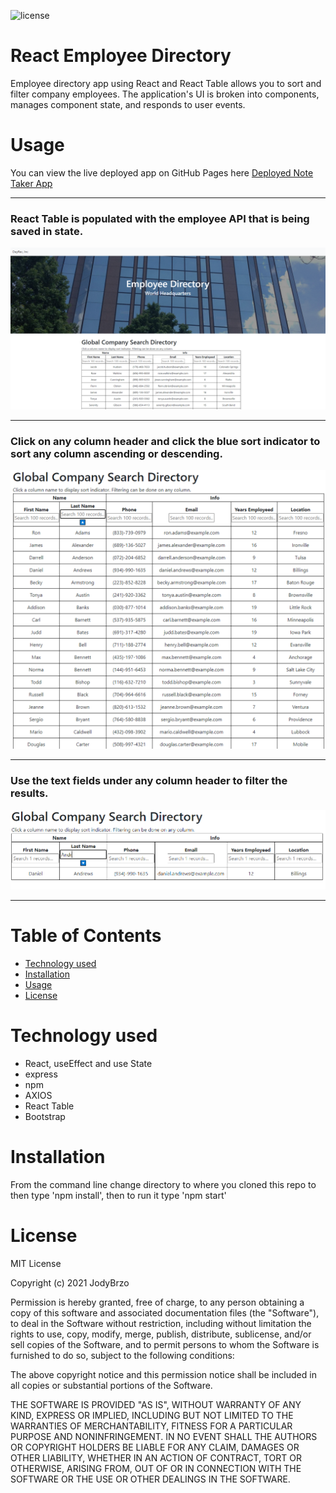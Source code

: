 ![license](https://img.shields.io/static/v1?label=license&message=MIT&color=brightgreen)


# React Employee Directory
 Employee directory app using React and React Table allows you to sort and filter company employees.  The application's UI is broken into components, manages component state, and responds to user events.


# Usage
You can view the live deployed app on GitHub Pages here [Deployed Note Taker App ](https://jodybrzo.github.io/employeedirectory/)

---

### React Table is populated with the employee API that is being saved in state.
![SAMPLE](public/mockup-home.png)


---

### Click on any column header and click the blue sort indicator to sort any column ascending or descending.
![SAMPLE](public/mockup-sort.png)


---

### Use the text fields under any column header to filter the results.
![SAMPLE](public/mockup-filter.png)

---

# Table of Contents 

* [Technology used](#Technology%20used)
* [Installation](#Installation)
* [Usage](#Usage)
* [License](#License)


# Technology used

* React, useEffect and use State
* express
* npm
* AXIOS
* React Table
* Bootstrap


# Installation 

From the command line change directory to where you cloned this repo to then type 'npm install', then to run it type 'npm start'


# License
MIT License

Copyright (c) 2021 JodyBrzo

Permission is hereby granted, free of charge, to any person obtaining a copy 
of this software and associated documentation files (the "Software"), to deal
in the Software without restriction, including without limitation the rights
to use, copy, modify, merge, publish, distribute, sublicense, and/or sell
copies of the Software, and to permit persons to whom the Software is
furnished to do so, subject to the following conditions:

The above copyright notice and this permission notice shall be included in all
copies or substantial portions of the Software.

THE SOFTWARE IS PROVIDED "AS IS", WITHOUT WARRANTY OF ANY KIND, EXPRESS OR
IMPLIED, INCLUDING BUT NOT LIMITED TO THE WARRANTIES OF MERCHANTABILITY,
FITNESS FOR A PARTICULAR PURPOSE AND NONINFRINGEMENT. IN NO EVENT SHALL THE
AUTHORS OR COPYRIGHT HOLDERS BE LIABLE FOR ANY CLAIM, DAMAGES OR OTHER
LIABILITY, WHETHER IN AN ACTION OF CONTRACT, TORT OR OTHERWISE, ARISING FROM,
OUT OF OR IN CONNECTION WITH THE SOFTWARE OR THE USE OR OTHER DEALINGS IN THE
SOFTWARE.